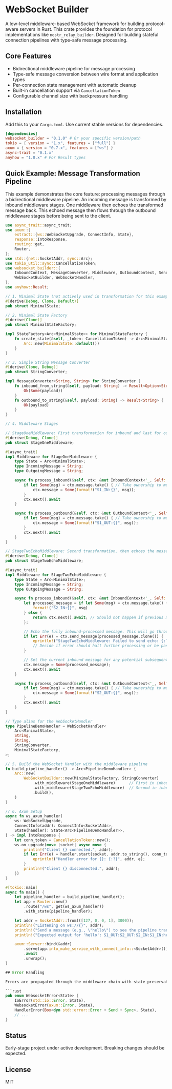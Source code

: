 # WebSocket Builder

A low-level middleware-based WebSocket framework for building protocol-aware servers in Rust. This crate provides the foundation for protocol implementations like `nostr_relay_builder`. Designed for building stateful connection pipelines with type-safe message processing.

## Core Features

- Bidirectional middleware pipeline for message processing
- Type-safe message conversion between wire format and application types
- Per-connection state management with automatic cleanup
- Built-in cancellation support via `CancellationToken`
- Configurable channel size with backpressure handling

## Installation

Add this to your `Cargo.toml`. Use current stable versions for dependencies.

```toml
[dependencies]
websocket_builder = "0.1.0" # Or your specific version/path
tokio = { version = "1.x", features = ["full"] }
axum = { version = "0.7.x", features = ["ws"] }
async-trait = "0.1.x"
anyhow = "1.0.x" # For Result types
```

## Quick Example: Message Transformation Pipeline

This example demonstrates the core feature: processing messages through a bidirectional middleware pipeline.
An incoming message is transformed by inbound middleware stages. One middleware then echoes the transformed message back.
This echoed message then flows through the outbound middleware stages before being sent to the client.

```rust
use async_trait::async_trait;
use axum::{
    extract::{ws::WebSocketUpgrade, ConnectInfo, State},
    response::IntoResponse,
    routing::get,
    Router,
};
use std::{net::SocketAddr, sync::Arc};
use tokio_util::sync::CancellationToken;
use websocket_builder::{
    InboundContext, MessageConverter, Middleware, OutboundContext, SendMessage, StateFactory,
    WebSocketBuilder, WebSocketHandler,
};
use anyhow::Result;

// 1. Minimal State (not actively used in transformation for this example)
#[derive(Debug, Clone, Default)]
pub struct MinimalState;

// 2. Minimal State Factory
#[derive(Clone)]
pub struct MinimalStateFactory;

impl StateFactory<Arc<MinimalState>> for MinimalStateFactory {
    fn create_state(&self, _token: CancellationToken) -> Arc<MinimalState> {
        Arc::new(MinimalState::default())
    }
}

// 3. Simple String Message Converter
#[derive(Clone, Debug)]
pub struct StringConverter;

impl MessageConverter<String, String> for StringConverter {
    fn inbound_from_string(&self, payload: String) -> Result<Option<String>> {
        Ok(Some(payload))
    }
    fn outbound_to_string(&self, payload: String) -> Result<String> {
        Ok(payload)
    }
}

// 4. Middleware Stages

// StageOneMiddleware: First transformation for inbound and last for outbound.
#[derive(Debug, Clone)]
pub struct StageOneMiddleware;

#[async_trait]
impl Middleware for StageOneMiddleware {
    type State = Arc<MinimalState>;
    type IncomingMessage = String;
    type OutgoingMessage = String;

    async fn process_inbound(&self, ctx: &mut InboundContext<'_, Self::State, Self::IncomingMessage, Self::OutgoingMessage>) -> Result<()> {
        if let Some(msg) = ctx.message.take() { // Take ownership to modify
            ctx.message = Some(format!("S1_IN:{}", msg));
        }
        ctx.next().await
    }

    async fn process_outbound(&self, ctx: &mut OutboundContext<'_, Self::State, Self::IncomingMessage, Self::OutgoingMessage>) -> Result<()> {
        if let Some(msg) = ctx.message.take() { // Take ownership to modify
            ctx.message = Some(format!("S1_OUT:{}", msg));
        }
        ctx.next().await
    }
}

// StageTwoEchoMiddleware: Second transformation, then echoes the message back.
#[derive(Debug, Clone)]
pub struct StageTwoEchoMiddleware;

#[async_trait]
impl Middleware for StageTwoEchoMiddleware {
    type State = Arc<MinimalState>;
    type IncomingMessage = String;
    type OutgoingMessage = String;

    async fn process_inbound(&self, ctx: &mut InboundContext<'_, Self::State, Self::IncomingMessage, Self::OutgoingMessage>) -> Result<()> {
        let processed_message = if let Some(msg) = ctx.message.take() {
            format!("S2_IN:{}", msg)
        } else {
            return ctx.next().await; // Should not happen if previous middleware sets message
        };

        // Echo the fully inbound-processed message. This will go through the outbound pipeline.
        if let Err(e) = ctx.send_message(processed_message.clone()) {
            eprintln!("StageTwoEchoMiddleware: Failed to send echo: {:?}", e);
            // Decide if error should halt further processing or be passed, e.g. by returning Err(e)
        }

        // Set the current inbound message for any potential subsequent *inbound* middleware (none in this example)
        ctx.message = Some(processed_message);
        ctx.next().await
    }

    async fn process_outbound(&self, ctx: &mut OutboundContext<'_, Self::State, Self::IncomingMessage, Self::OutgoingMessage>) -> Result<()> {
        if let Some(msg) = ctx.message.take() { // Take ownership to modify
            ctx.message = Some(format!("S2_OUT:{}", msg));
        }
        ctx.next().await
    }
}

// Type alias for the WebSocketHandler
type PipelineDemoHandler = WebSocketHandler<
    Arc<MinimalState>,
    String,
    String,
    StringConverter,
    MinimalStateFactory,
>;

// 5. Build the WebSocket Handler with the middleware pipeline
fn build_pipeline_handler() -> Arc<PipelineDemoHandler> {
    Arc::new(
        WebSocketBuilder::new(MinimalStateFactory, StringConverter)
            .with_middleware(StageOneMiddleware)      // First in inbound, last in outbound
            .with_middleware(StageTwoEchoMiddleware)  // Second in inbound, first in outbound (for its echo)
            .build(),
    )
}

// 6. Axum Setup
async fn ws_axum_handler(
    ws: WebSocketUpgrade,
    ConnectInfo(addr): ConnectInfo<SocketAddr>,
    State(handler): State<Arc<PipelineDemoHandler>>,
) -> impl IntoResponse {
    let conn_token = CancellationToken::new();
    ws.on_upgrade(move |socket| async move {
        println!("Client {} connected.", addr);
        if let Err(e) = handler.start(socket, addr.to_string(), conn_token).await {
            eprintln!("Handler error for {}: {:?}", addr, e);
        }
        println!("Client {} disconnected.", addr);
    })
}

#[tokio::main]
async fn main() {
    let pipeline_handler = build_pipeline_handler();
    let app = Router::new()
        .route("/ws", get(ws_axum_handler))
        .with_state(pipeline_handler);

    let addr = SocketAddr::from(([127, 0, 0, 1], 3000));
    println!("Listening on ws://{}", addr);
    println!("Send a message (e.g., \"hello\") to see the pipeline transformation.");
    println!("Expected output for 'hello': S1_OUT:S2_OUT:S2_IN:S1_IN:hello");

    axum::Server::bind(&addr)
        .serve(app.into_make_service_with_connect_info::<SocketAddr>())
        .await
        .unwrap();
}

## Error Handling

Errors are propagated through the middleware chain with state preservation:

```rust
pub enum WebsocketError<State> {
    IoError(std::io::Error, State),
    WebsocketError(axum::Error, State),
    HandlerError(Box<dyn std::error::Error + Send + Sync>, State),
    // ...
}
```

## Status

Early-stage project under active development. Breaking changes should be expected.

## License

MIT

